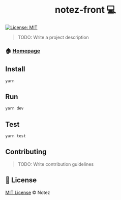 <h1 align="center">notez-front 💻</h1>
<p>
  <a href="https://github.com/iagodahlem/notez-front/blob/master/LICENSE">
    <img alt="License: MIT" src="https://img.shields.io/badge/License-MIT-yellow.svg" target="_blank" />
  </a>
</p>

> TODO: Write a project description

### 🏠 [Homepage](https://github.com/iagodahlem/notez-front)

## Install

```sh
yarn
```

## Run

```sh
yarn dev
```

## Test

```sh
yarn test
```

## Contributing

> TODO: Write contribution guidelines

## 📝 License

[MIT License](https://github.com/iagodahlem/notez-front/blob/master/LICENSE) © Notez

